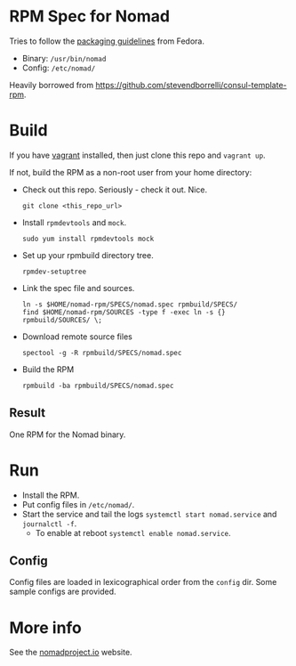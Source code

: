 # RPM Spec for Nomad

Tries to follow the [packaging guidelines](https://fedoraproject.org/wiki/Packaging:Guidelines) from Fedora.

* Binary: `/usr/bin/nomad`
* Config: `/etc/nomad/`

Heavily borrowed from https://github.com/stevendborrelli/consul-template-rpm.

# Build

If you have [vagrant](https://www.vagrantup.com/) installed, then just clone this repo and `vagrant up`.

If not, build the RPM as a non-root user from your home directory:

* Check out this repo. Seriously - check it out. Nice.
    ```
    git clone <this_repo_url>
    ```

* Install `rpmdevtools` and `mock`.
    ```
    sudo yum install rpmdevtools mock
    ```

* Set up your rpmbuild directory tree.
    ```
    rpmdev-setuptree
    ```

* Link the spec file and sources.
    ```
    ln -s $HOME/nomad-rpm/SPECS/nomad.spec rpmbuild/SPECS/
    find $HOME/nomad-rpm/SOURCES -type f -exec ln -s {} rpmbuild/SOURCES/ \;
    ```

* Download remote source files
    ```
    spectool -g -R rpmbuild/SPECS/nomad.spec
    ```

* Build the RPM
    ```
    rpmbuild -ba rpmbuild/SPECS/nomad.spec
    ```

## Result

One RPM for the Nomad binary.

# Run

* Install the RPM.
* Put config files in `/etc/nomad/`.
* Start the service and tail the logs `systemctl start nomad.service` and `journalctl -f`.
  * To enable at reboot `systemctl enable nomad.service`.

## Config

Config files are loaded in lexicographical order from the `config` dir. Some
sample configs are provided.

# More info

See the [nomadproject.io](http://www.nomadproject.io) website.
